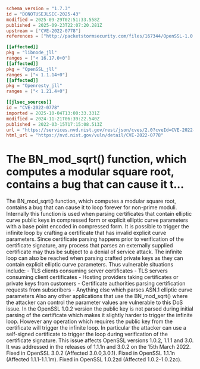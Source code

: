 ```toml
schema_version = "1.7.3"
id = "DONOTUSEJLSEC-2025-43"
modified = 2025-09-29T02:51:33.558Z
published = 2025-09-23T22:07:20.281Z
upstream = ["CVE-2022-0778"]
references = ["http://packetstormsecurity.com/files/167344/OpenSSL-1.0.2-1.1.1-3.0-BN_mod_sqrt-Infinite-Loop.html", "http://seclists.org/fulldisclosure/2022/May/33", "http://seclists.org/fulldisclosure/2022/May/35", "http://seclists.org/fulldisclosure/2022/May/38", "https://cert-portal.siemens.com/productcert/pdf/ssa-712929.pdf", "https://git.openssl.org/gitweb/?p=openssl.git%3Ba=commitdiff%3Bh=3118eb64934499d93db3230748a452351d1d9a65", "https://git.openssl.org/gitweb/?p=openssl.git%3Ba=commitdiff%3Bh=380085481c64de749a6dd25cdf0bcf4360b30f83", "https://git.openssl.org/gitweb/?p=openssl.git%3Ba=commitdiff%3Bh=a466912611aa6cbdf550cd10601390e587451246", "https://lists.debian.org/debian-lts-announce/2022/03/msg00023.html", "https://lists.debian.org/debian-lts-announce/2022/03/msg00024.html", "https://lists.fedoraproject.org/archives/list/package-announce%40lists.fedoraproject.org/message/323SNN6ZX7PRJJWP2BUAFLPUAE42XWLZ/", "https://lists.fedoraproject.org/archives/list/package-announce%40lists.fedoraproject.org/message/GDB3GQVJPXJE7X5C5JN6JAA4XUDWD6E6/", "https://lists.fedoraproject.org/archives/list/package-announce%40lists.fedoraproject.org/message/W6K3PR542DXWLEFFMFIDMME4CWMHJRMG/", "https://psirt.global.sonicwall.com/vuln-detail/SNWLID-2022-0002", "https://security.gentoo.org/glsa/202210-02", "https://security.netapp.com/advisory/ntap-20220321-0002/", "https://security.netapp.com/advisory/ntap-20220429-0005/", "https://security.netapp.com/advisory/ntap-20240621-0006/", "https://support.apple.com/kb/HT213255", "https://support.apple.com/kb/HT213256", "https://support.apple.com/kb/HT213257", "https://www.debian.org/security/2022/dsa-5103", "https://www.openssl.org/news/secadv/20220315.txt", "https://www.oracle.com/security-alerts/cpuapr2022.html", "https://www.oracle.com/security-alerts/cpujul2022.html", "https://www.tenable.com/security/tns-2022-06", "https://www.tenable.com/security/tns-2022-07", "https://www.tenable.com/security/tns-2022-08", "https://www.tenable.com/security/tns-2022-09", "http://packetstormsecurity.com/files/167344/OpenSSL-1.0.2-1.1.1-3.0-BN_mod_sqrt-Infinite-Loop.html", "http://seclists.org/fulldisclosure/2022/May/33", "http://seclists.org/fulldisclosure/2022/May/35", "http://seclists.org/fulldisclosure/2022/May/38", "https://cert-portal.siemens.com/productcert/pdf/ssa-712929.pdf", "https://git.openssl.org/gitweb/?p=openssl.git%3Ba=commitdiff%3Bh=3118eb64934499d93db3230748a452351d1d9a65", "https://git.openssl.org/gitweb/?p=openssl.git%3Ba=commitdiff%3Bh=380085481c64de749a6dd25cdf0bcf4360b30f83", "https://git.openssl.org/gitweb/?p=openssl.git%3Ba=commitdiff%3Bh=a466912611aa6cbdf550cd10601390e587451246", "https://lists.debian.org/debian-lts-announce/2022/03/msg00023.html", "https://lists.debian.org/debian-lts-announce/2022/03/msg00024.html", "https://lists.fedoraproject.org/archives/list/package-announce%40lists.fedoraproject.org/message/323SNN6ZX7PRJJWP2BUAFLPUAE42XWLZ/", "https://lists.fedoraproject.org/archives/list/package-announce%40lists.fedoraproject.org/message/GDB3GQVJPXJE7X5C5JN6JAA4XUDWD6E6/", "https://lists.fedoraproject.org/archives/list/package-announce%40lists.fedoraproject.org/message/W6K3PR542DXWLEFFMFIDMME4CWMHJRMG/", "https://psirt.global.sonicwall.com/vuln-detail/SNWLID-2022-0002", "https://security.gentoo.org/glsa/202210-02", "https://security.netapp.com/advisory/ntap-20220321-0002/", "https://security.netapp.com/advisory/ntap-20220429-0005/", "https://security.netapp.com/advisory/ntap-20240621-0006/", "https://support.apple.com/kb/HT213255", "https://support.apple.com/kb/HT213256", "https://support.apple.com/kb/HT213257", "https://www.debian.org/security/2022/dsa-5103", "https://www.openssl.org/news/secadv/20220315.txt", "https://www.oracle.com/security-alerts/cpuapr2022.html", "https://www.oracle.com/security-alerts/cpujul2022.html", "https://www.tenable.com/security/tns-2022-06", "https://www.tenable.com/security/tns-2022-07", "https://www.tenable.com/security/tns-2022-08", "https://www.tenable.com/security/tns-2022-09"]

[[affected]]
pkg = "libnode_jll"
ranges = ["< 16.17.0+0"]
[[affected]]
pkg = "OpenSSL_jll"
ranges = ["< 1.1.14+0"]
[[affected]]
pkg = "Openresty_jll"
ranges = ["< 1.21.4+0"]

[[jlsec_sources]]
id = "CVE-2022-0778"
imported = 2025-10-04T13:00:33.331Z
modified = 2024-11-21T06:39:22.540Z
published = 2022-03-15T17:15:08.513Z
url = "https://services.nvd.nist.gov/rest/json/cves/2.0?cveId=CVE-2022-0778"
html_url = "https://nvd.nist.gov/vuln/detail/CVE-2022-0778"
```

# The BN_mod_sqrt() function, which computes a modular square root, contains a bug that can cause it t...

The BN_mod_sqrt() function, which computes a modular square root, contains a bug that can cause it to loop forever for non-prime moduli. Internally this function is used when parsing certificates that contain elliptic curve public keys in compressed form or explicit elliptic curve parameters with a base point encoded in compressed form. It is possible to trigger the infinite loop by crafting a certificate that has invalid explicit curve parameters. Since certificate parsing happens prior to verification of the certificate signature, any process that parses an externally supplied certificate may thus be subject to a denial of service attack. The infinite loop can also be reached when parsing crafted private keys as they can contain explicit elliptic curve parameters. Thus vulnerable situations include: - TLS clients consuming server certificates - TLS servers consuming client certificates - Hosting providers taking certificates or private keys from customers - Certificate authorities parsing certification requests from subscribers - Anything else which parses ASN.1 elliptic curve parameters Also any other applications that use the BN_mod_sqrt() where the attacker can control the parameter values are vulnerable to this DoS issue. In the OpenSSL 1.0.2 version the public key is not parsed during initial parsing of the certificate which makes it slightly harder to trigger the infinite loop. However any operation which requires the public key from the certificate will trigger the infinite loop. In particular the attacker can use a self-signed certificate to trigger the loop during verification of the certificate signature. This issue affects OpenSSL versions 1.0.2, 1.1.1 and 3.0. It was addressed in the releases of 1.1.1n and 3.0.2 on the 15th March 2022. Fixed in OpenSSL 3.0.2 (Affected 3.0.0,3.0.1). Fixed in OpenSSL 1.1.1n (Affected 1.1.1-1.1.1m). Fixed in OpenSSL 1.0.2zd (Affected 1.0.2-1.0.2zc).

